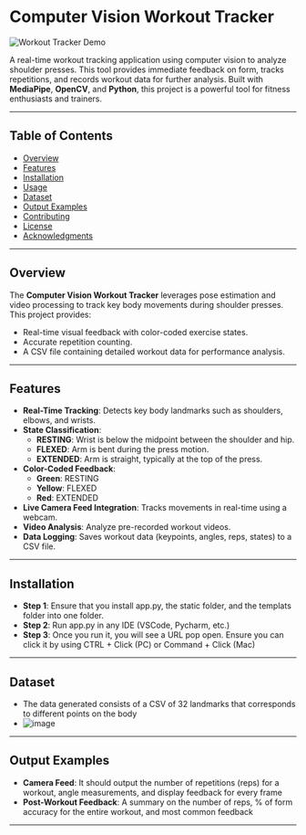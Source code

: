 # **Computer Vision Workout Tracker**

![Workout Tracker Demo](demo.gif)

A real-time workout tracking application using computer vision to analyze shoulder presses. This tool provides immediate feedback on form, tracks repetitions, and records workout data for further analysis. Built with **MediaPipe**, **OpenCV**, and **Python**, this project is a powerful tool for fitness enthusiasts and trainers.

---

## **Table of Contents**
- [Overview](#overview)
- [Features](#features)
- [Installation](#installation)
- [Usage](#usage)
- [Dataset](#dataset)
- [Output Examples](#output-examples)
- [Contributing](#contributing)
- [License](#license)
- [Acknowledgments](#acknowledgments)

---

## **Overview**
The **Computer Vision Workout Tracker** leverages pose estimation and video processing to track key body movements during shoulder presses. This project provides:
- Real-time visual feedback with color-coded exercise states.
- Accurate repetition counting.
- A CSV file containing detailed workout data for performance analysis.

---

## **Features**
- **Real-Time Tracking**: Detects key body landmarks such as shoulders, elbows, and wrists.
- **State Classification**:
  - **RESTING**: Wrist is below the midpoint between the shoulder and hip.
  - **FLEXED**: Arm is bent during the press motion.
  - **EXTENDED**: Arm is straight, typically at the top of the press.
- **Color-Coded Feedback**:
  - **Green**: RESTING
  - **Yellow**: FLEXED
  - **Red**: EXTENDED
- **Live Camera Feed Integration**: Tracks movements in real-time using a webcam.
- **Video Analysis**: Analyze pre-recorded workout videos.
- **Data Logging**: Saves workout data (keypoints, angles, reps, states) to a CSV file.

---

## **Installation**
- **Step 1**: Ensure that you install app.py, the static folder, and the templats folder into one folder.
- **Step 2**: Run app.py in any IDE (VSCode, Pycharm, etc.)
- **Step 3**: Once you run it, you will see a URL pop open. Ensure you can click it by using CTRL + Click (PC) or Command + Click (Mac)

---

## **Dataset**
- The data generated consists of a CSV of 32 landmarks that corresponds to different points on the body
- ![image](https://github.com/user-attachments/assets/494efd57-d1cd-4400-88e9-01198bb2ccea)

---

## **Output Examples**
- **Camera Feed**: It should output the number of repetitions (reps) for a workout, angle measurements, and display feedback for every frame
- **Post-Workout Feedback**: A summary on the number of reps, % of form accuracy for the entire workout, and most common feedback

---


